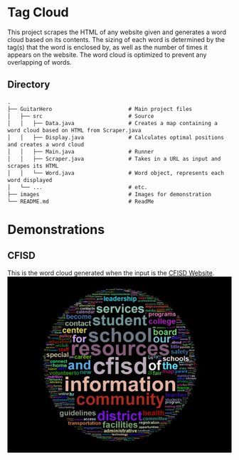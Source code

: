 # Tag Cloud
This project scrapes the HTML of any website given and generates a word cloud based on its contents. The sizing of each word is determined by the tag(s) that the word is enclosed by, as well as the number of times it appears on the website. The word cloud is optimized to prevent any overlapping of words.

## Directory
```
.
├── GuitarHero                        # Main project files
│   ├── src                           # Source
│   │   ├── Data.java                 # Creates a map containing a word cloud based on HTML from Scraper.java
│   │   ├── Display.java              # Calculates optimal positions and creates a word cloud
│   │   ├── Main.java                 # Runner
│   │   ├── Scraper.java              # Takes in a URL as input and scrapes its HTML
│   │   └── Word.java                 # Word object, represents each word displayed
│   └── ...                           # etc.
├── images                            # Images for demonstration
└── README.md                         # ReadMe
```

# Demonstrations
## CFISD
This is the word cloud generated when the input is the [CFISD Website](https://www.cfisd.net/en).
![Alt text](images/cfisd.png?raw=true "Image")


